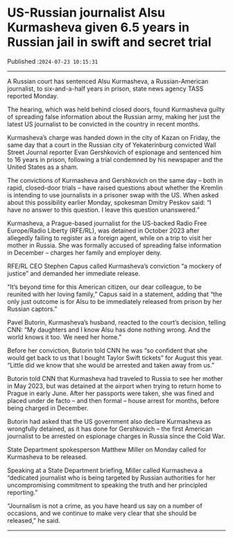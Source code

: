 # US-Russian journalist Alsu Kurmasheva given 6.5 years in Russian jail in swift and secret trial

Published :`2024-07-23 10:15:31`

---

A Russian court has sentenced Alsu Kurmasheva, a Russian-American journalist, to six-and-a-half years in prison, state news agency TASS reported Monday.

The hearing, which was held behind closed doors, found Kurmasheva guilty of spreading false information about the Russian army, making her just the latest US journalist to be convicted in the country in recent months.

Kurmasheva’s charge was handed down in the city of Kazan on Friday, the same day that a court in the Russian city of Yekaterinburg convicted Wall Street Journal reporter Evan Gershkovich of espionage and sentenced him to 16 years in prison, following a trial condemned by his newspaper and the United States as a sham.

The convictions of Kurmasheva and Gershkovich on the same day – both in rapid, closed-door trials – have raised questions about whether the Kremlin is intending to use journalists in a prisoner swap with the US. When asked about this possibility earlier Monday, spokesman Dmitry Peskov said: “I have no answer to this question. I leave this question unanswered.”

Kurmasheva, a Prague-based journalist for the US-backed Radio Free Europe/Radio Liberty (RFE/RL), was detained in October 2023 after allegedly failing to register as a foreign agent, while on a trip to visit her mother in Russia. She was formally accused of spreading false information in December – charges her family and employer deny.

RFE/RL CEO Stephen Capus called Kurmasheva’s conviction “a mockery of justice” and demanded her immediate release.

“It’s beyond time for this American citizen, our dear colleague, to be reunited with her loving family,” Capus said in a statement, adding that “the only just outcome is for Alsu to be immediately released from prison by her Russian captors.”

Pavel Butorin, Kurmasheva’s husband, reacted to the court’s decision, telling CNN: “My daughters and I know Alsu has done nothing wrong. And the world knows it too. We need her home.”

Before her conviction, Butorin told CNN he was “so confident that she would get back to us that I bought Taylor Swift tickets” for August this year. “Little did we know that she would be arrested and taken away from us.”

Butorin told CNN that Kurmasheva had traveled to Russia to see her mother in May 2023, but was detained at the airport when trying to return home to Prague in early June. After her passports were taken, she was fined and placed under de facto – and then formal – house arrest for months, before being charged in December.

Butorin had asked that the US government also declare Kurmasheva as wrongfully detained, as it has done for Gershkovich – the first American journalist to be arrested on espionage charges in Russia since the Cold War.

State Department spokesperson Matthew Miller on Monday called for Kurmasheva to be released.

Speaking at a State Department briefing, Miller called Kurmasheva a “dedicated journalist who is being targeted by Russian authorities for her uncompromising commitment to speaking the truth and her principled reporting.”

“Journalism is not a crime, as you have heard us say on a number of occasions, and we continue to make very clear that she should be released,” he said.

---

